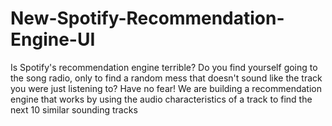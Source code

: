 # New-Spotify-Recommendation-Engine-UI
Is Spotify's recommendation engine terrible? Do you find yourself going to the song radio, only to find a random mess that doesn't sound like the track you were just listening to? Have no fear! We are building a recommendation engine that works by using the audio characteristics of a track to find the next 10 similar sounding tracks
